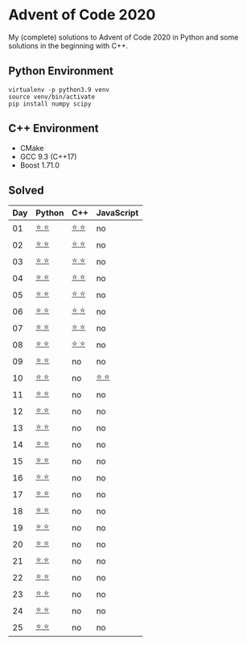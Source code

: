 # Advent of Code 2020

My (complete) solutions to Advent of Code 2020 in Python and some solutions in the beginning with C++.

## Python Environment

```
virtualenv -p python3.9 venv
source venv/bin/activate
pip install numpy scipy
```

## C++ Environment

* CMake
* GCC 9.3 (C++17)
* Boost 1.71.0

## Solved

Day | Python | C++ | JavaScript
---|---|---|---
01 | [ :star: :star: ](day01/main.py) | [ :star: :star: ](day01-cxx/main.cpp) | no
02 | [ :star: :star: ](day02/main.py) | [ :star: :star: ](day02-cxx/main.cpp) | no
03 | [ :star: :star: ](day03/main.py) | [ :star: :star: ](day03-cxx/main.cpp) | no
04 | [ :star: :star: ](day04/main.py) | [ :star: :star: ](day04-cxx/main.cpp) | no
05 | [ :star: :star: ](day05/main.py) | [ :star: :star: ](day05-cxx/main.cpp) | no
06 | [ :star: :star: ](day06/main.py) | [ :star: :star: ](day06-cxx/main.cpp) | no
07 | [ :star: :star: ](day07/main.py) | [ :star: :star: ](day07-cxx/main.cpp) | no
08 | [ :star: :star: ](day08/main.py) | [ :star: :star: ](day08-cxx/main.cpp) | no
09 | [ :star: :star: ](day09/main.py) | no | no
10 | [ :star: :star: ](day10/main.py) | no | [ :star: :star: ](day10-js/app.js)
11 | [ :star: :star: ](day11/main.py) | no | no
12 | [ :star: :star: ](day12/main.py) | no | no
13 | [ :star: :star: ](day13/main.py) | no | no
14 | [ :star: :star: ](day14/main.py) | no | no
15 | [ :star: :star: ](day15/main.py) | no | no
16 | [ :star: :star: ](day16/main.py) | no | no
17 | [ :star: :star: ](day17/main.py) | no | no
18 | [ :star: :star: ](day18/main.py) | no | no
19 | [ :star: :star: ](day19/main.py) | no | no
20 | [ :star: :star: ](day20/main.py) | no | no
21 | [ :star: :star: ](day21/main.py) | no | no
22 | [ :star: :star: ](day22/main.py) | no | no
23 | [ :star: :star: ](day23/main.py) | no | no
24 | [ :star: :star: ](day24/main.py) | no | no
25 | [ :star: :star: ](day25/main.py) | no | no

